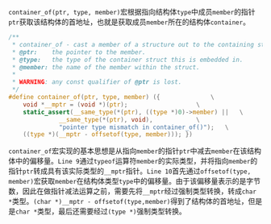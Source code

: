 `container_of(ptr, type, member)`宏根据指向结构体`type`中成员`member`的指针`ptr`获取该结构体的首地址，也就是获取成员`member`所在的结构体`container`。
```c
/**
 * container_of - cast a member of a structure out to the containing structure
 * @ptr:	the pointer to the member.
 * @type:	the type of the container struct this is embedded in.
 * @member:	the name of the member within the struct.
 *
 * WARNING: any const qualifier of @ptr is lost.
 */
#define container_of(ptr, type, member) ({				\
	void *__mptr = (void *)(ptr);					\
	static_assert(__same_type(*(ptr), ((type *)0)->member) ||	\
		      __same_type(*(ptr), void),			\
		      "pointer type mismatch in container_of()");	\
	((type *)(__mptr - offsetof(type, member))); })
```

`container_of`宏实现的基本思想是从指向`member`的指针`ptr`中减去`member`在该结构体中的偏移量。`Line 9`通过`typeof`运算符`member`的实际类型，并将指向`member`的指针`ptr`转成具有该实际类型的`__mptr`指针。`Line 10`首先通过`offsetof(type, member)`宏获取`member`在结构体类型`type`中的偏移量。由于该偏移量表示的是字节数，因此在做指针减法运算之前，需要先将`__mptr`经过强制类型转换，转成`char *`类型。`(char *)__mptr - offsetof(type,member)`得到了结构体的首地址，但是是`char *`类型，最后还需要经过`(type *)`强制类型转换。
